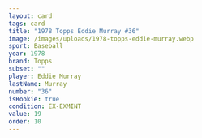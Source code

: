 ```yaml
---
layout: card
tags: card
title: "1978 Topps Eddie Murray #36"
image: /images/uploads/1978-topps-eddie-murray.webp
sport: Baseball
year: 1978
brand: Topps
subset: ""
player: Eddie Murray
lastName: Murray
number: "36"
isRookie: true
condition: EX-EXMINT
value: 19
order: 10
---
```

